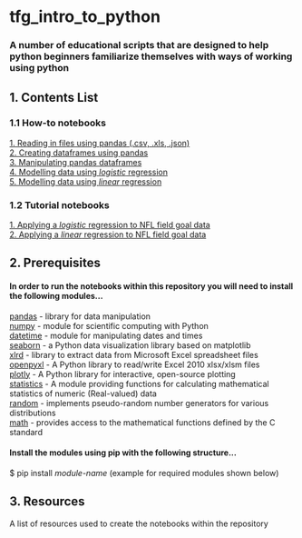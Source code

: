 # tfg_intro_to_python
### A number of educational scripts that are designed to help python beginners familiarize themselves with ways of working using python

## 1. Contents List

### 1.1 How-to notebooks
[1. Reading in files using pandas (.csv, .xls, .json)](src/how-to/01_read_and_write_files.ipynb)  
[2. Creating dataframes using pandas](src/how-to/02_creating_df.ipynb)  
[3. Manipulating pandas dataframes](src/how-to/03_manipulating_data.ipynb)  
[4. Modelling data using *logistic* regression](src/how-to/04_logistic_regression.ipynb)  
[5. Modelling data using *linear* regression](src/how-to/05_linear_regression.ipynb)  

### 1.2 Tutorial notebooks
[1. Applying a *logistic* regression to NFL field goal data](src/tutorials/101_nfl_fg_logistic.ipynb)  
[2. Applying a *linear* regression to NFL field goal data](src/tutorials/102_nfl_fg_linear.ipynb)

## 2. Prerequisites

#### In order to run the notebooks within this repository you will need to install the following modules...  
[pandas](https://pandas.pydata.org/) - library for data manipulation  
[numpy](https://numpy.org/) - module for scientific computing with Python   
[datetime](https://docs.python.org/3/library/datetime.html) - module for manipulating dates and times  
[seaborn](https://seaborn.pydata.org/) - a Python data visualization library based on matplotlib  
[xlrd](https://pypi.org/project/xlrd/) - library to extract data from Microsoft Excel spreadsheet files  
[openpyxl](https://openpyxl.readthedocs.io/en/stable/) - A Python library to read/write Excel 2010 xlsx/xlsm files  
[plotly](https://plotly.com/python/getting-started/) - A Python library for interactive, open-source plotting  
[statistics](https://docs.python.org/3/library/statistics.html) - A module providing functions for calculating mathematical statistics of numeric (Real-valued) data  
[random](https://docs.python.org/3/library/random.html) - implements pseudo-random number generators for various distributions    
[math](https://docs.python.org/3/library/math.html) - provides access to the mathematical functions defined by the C standard    

#### Install the modules using pip with the following structure...  
$ pip install *module-name* (example for required modules shown below)

## 3. Resources

A list of resources used to create the notebooks within the repository 